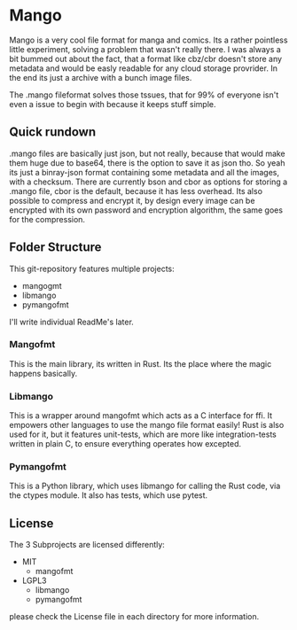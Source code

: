 # Mango

Mango is a very cool file format for manga and comics. Its a rather pointless little experiment, solving a problem that wasn't really there.
I was always a bit bummed out about the fact, that a format like cbz/cbr doesn't store any metadata and would be easly readable for any cloud storage provrider. In the end its just a archive with a bunch image files.

The .mango fileformat solves those tssues, that for 99% of everyone isn't even a issue to begin with because it keeps stuff simple.

## Quick rundown
.mango files are basically just json, but not really, because that would make them huge due to base64, there is the option to save it as json tho. So yeah its just a binray-json format containing some metadata and all the images, with a checksum. There are currently bson and cbor as options for storing a .mango file, cbor is the default, because it has less overhead.
Its also possible to compress and encrypt it, by design every image can be encrypted with its own password and encryption algorithm, the same goes for the compression.

## Folder Structure
This git-repository features multiple projects:
    
* mangogmt
* libmango
* pymangofmt

I'll write individual ReadMe's later.

### Mangofmt
This is the main library, its written in Rust. Its the place where the magic happens basically.

### Libmango
This is a wrapper around mangofmt which acts as a C interface for ffi. It empowers other languages to use the mango file format easily! Rust is also used for it, but it features unit-tests, which are more like integration-tests written in plain C, to ensure everything operates how excepted.

### Pymangofmt
This is a Python library, which uses libmango for calling the Rust code, via the ctypes module. It also has tests, which use pytest.

## License
The 3 Subprojects are licensed differently:

- MIT
    - mangofmt
- LGPL3
    - libmango
    - pymangofmt

please check the License file in each directory for more information.
